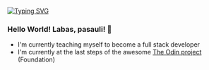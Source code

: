 [![Typing SVG](https://readme-typing-svg.herokuapp.com?size=18&duration=4500&color=7DA186&center=true&vCenter=true&multiline=true&width=450&height=100&lines=Welcome+to+my+profile;My+name+is+Linas;I+am+full+stack+developer+in+the+making)](https://git.io/typing-svg)

### Hello World! Labas, pasauli! :wave:

- I'm currently teaching myself to become a full stack developer
- I'm currently at the last steps of the awesome [The Odin project](https://www.theodinproject.com/paths/foundations/courses/foundations) (Foundation)


